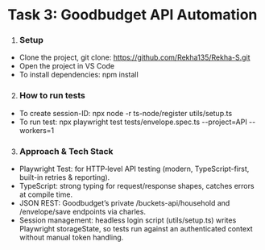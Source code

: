 # Task 3: Goodbudget API Automation


1. ### Setup
  - Clone the project, git clone: https://github.com/Rekha135/Rekha-S.git
  - Open the project in VS Code
  - To install dependencies: npm install
  

2. ### How to run tests
- To create session-ID: npx node -r ts-node/register utils/setup.ts
- To run test: npx playwright test tests/envelope.spec.ts --project=API --workers=1

3. ### Approach & Tech Stack

- Playwright Test: for HTTP‐level API testing (modern, TypeScript-first, built-in retries & reporting).
- TypeScript: strong typing for request/response shapes, catches errors at compile time.
- JSON REST: Goodbudget’s private /buckets-api/household and /envelope/save endpoints via charles.
- Session management: headless login script (utils/setup.ts) writes Playwright storageState, so tests run against an authenticated context without manual token handling.

